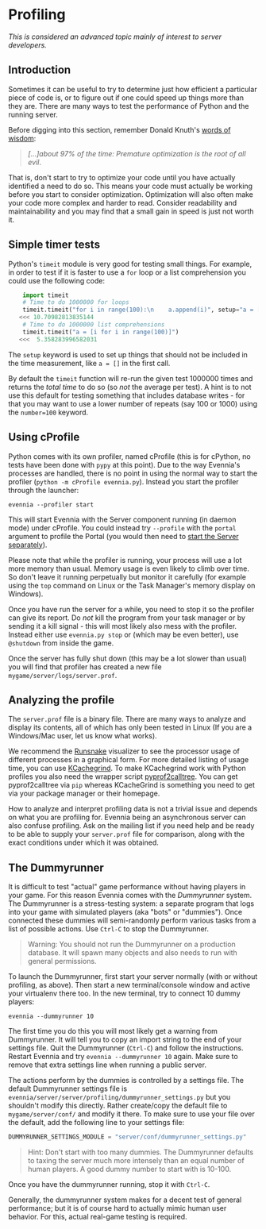 # Profiling

*This is considered an advanced topic mainly of interest to server developers.*

## Introduction

Sometimes it can be useful to try to determine just how efficient a particular piece of code is, or
to figure out if one could speed up things more than they are. There are many ways to test the
performance of Python and the running server.

Before digging into this section, remember Donald Knuth's [words of wisdom](https://en.wikipedia.org/wiki/Program_optimization#When_to_optimize):

> *[...]about 97% of the time: Premature optimization is the root of all evil*.

That is, don't start to try to optimize your code until you have actually identified a need to do
so. This means your code must actually be working before you start to consider optimization.
Optimization will also often make your code more complex and harder to read. Consider readability
and maintainability and you may find that a small gain in speed is just not worth it.

## Simple timer tests

Python's `timeit` module is very good for testing small things. For example, in order to test if it is faster to use a `for` loop or a list comprehension you could use the following code:

```python
    import timeit
    # Time to do 1000000 for loops
    timeit.timeit("for i in range(100):\n    a.append(i)", setup="a = []")
   <<< 10.70982813835144
    # Time to do 1000000 list comprehensions
    timeit.timeit("a = [i for i in range(100)]")
   <<<  5.358283996582031
```

The `setup` keyword is used to set up things that should not be included in the time measurement, like `a = []` in the first call.

By default the `timeit` function will re-run the given test 1000000 times and returns the *total time* to do so (so *not* the average per test). A hint is to not use this default for testing something that includes database writes - for that you may want to use a lower number of repeats (say 100 or 1000) using the `number=100` keyword.

## Using cProfile

Python comes with its own profiler, named cProfile (this is for cPython, no tests have been done with `pypy` at this point). Due to the way Evennia's processes are handled, there is no point in using the normal way to start the profiler (`python -m cProfile evennia.py`). Instead you start the profiler through the launcher:

    evennia --profiler start

This will start Evennia with the Server component running (in daemon mode) under cProfile. You could instead try `--profile` with the `portal` argument to profile the Portal (you would then need to [start the Server separately](Start-Stop-Reload)).

Please note that while the profiler is running, your process will use a lot more memory than usual. Memory usage is even likely to climb over time. So don't leave it running perpetually but monitor it carefully (for example using the `top` command on Linux or the Task Manager's memory display on Windows).

Once you have run the server for a while, you need to stop it so the profiler can give its report. Do *not* kill the program from your task manager or by sending it a kill signal - this will most likely also mess with the profiler. Instead either use `evennia.py stop` or (which may be even better), use `@shutdown` from inside the game.

Once the server has fully shut down (this may be a lot slower than usual) you will find that profiler has created a new file `mygame/server/logs/server.prof`.

## Analyzing the profile

The `server.prof` file is a binary file. There are many ways to analyze and display its contents, all of which has only been tested in Linux (If you are a Windows/Mac user, let us know what works).

We recommend the
[Runsnake](http://www.vrplumber.com/programming/runsnakerun/) visualizer to see the processor usage of different processes in a graphical form. For more detailed listing of usage time, you can use [KCachegrind](http://kcachegrind.sourceforge.net/html/Home.html). To make KCachegrind work with Python profiles you also need the wrapper script [pyprof2calltree](https://pypi.python.org/pypi/pyprof2calltree/). You can get pyprof2calltree via `pip` whereas KCacheGrind is something you need to get via your package manager or their homepage.

How to analyze and interpret profiling data is not a trivial issue and depends on what you are profiling for. Evennia being an asynchronous server can also confuse profiling. Ask on the mailing list if you need help and be ready to be able to supply your `server.prof` file for comparison, along with the exact conditions under which it was obtained.

## The Dummyrunner

It is difficult to test "actual" game performance without having players in your game. For this reason Evennia comes with the *Dummyrunner* system. The Dummyrunner is a stress-testing system: a separate program that logs into your game with simulated players (aka "bots" or "dummies"). Once connected these dummies will semi-randomly perform various tasks from a list of possible actions. Use `Ctrl-C` to stop the Dummyrunner.

> Warning: You should not run the Dummyrunner on a production database. It will spawn many objects and also needs to run with general permissions.

To launch the Dummyrunner, first start your server normally (with or without profiling, as above). Then start a new terminal/console window and active your virtualenv there too. In the new terminal, try to connect 10 dummy players:

    evennia --dummyrunner 10

The first time you do this you will most likely get a warning from Dummyrunner. It will tell you to copy an import string to the end of your settings file. Quit the Dummyrunner (`Ctrl-C`) and follow the instructions. Restart Evennia and try `evennia --dummyrunner 10` again. Make sure to remove that extra settings line when running a public server.

The actions perform by the dummies is controlled by a settings file. The default Dummyrunner settings file is `evennia/server/server/profiling/dummyrunner_settings.py` but you shouldn't modify this directly. Rather create/copy the default file to `mygame/server/conf/` and modify it there. To make sure to use your file over the default, add the following line to your settings file:

```python
DUMMYRUNNER_SETTINGS_MODULE = "server/conf/dummyrunner_settings.py"
```

> Hint: Don't start with too many dummies. The Dummyrunner defaults to taxing the server much more intensely than an equal number of human players. A good dummy number to start with is 10-100.

Once you have the dummyrunner running, stop it with `Ctrl-C`.

Generally, the dummyrunner system makes for a decent test of general performance; but it is of
course hard to actually mimic human user behavior. For this, actual real-game testing is required.
